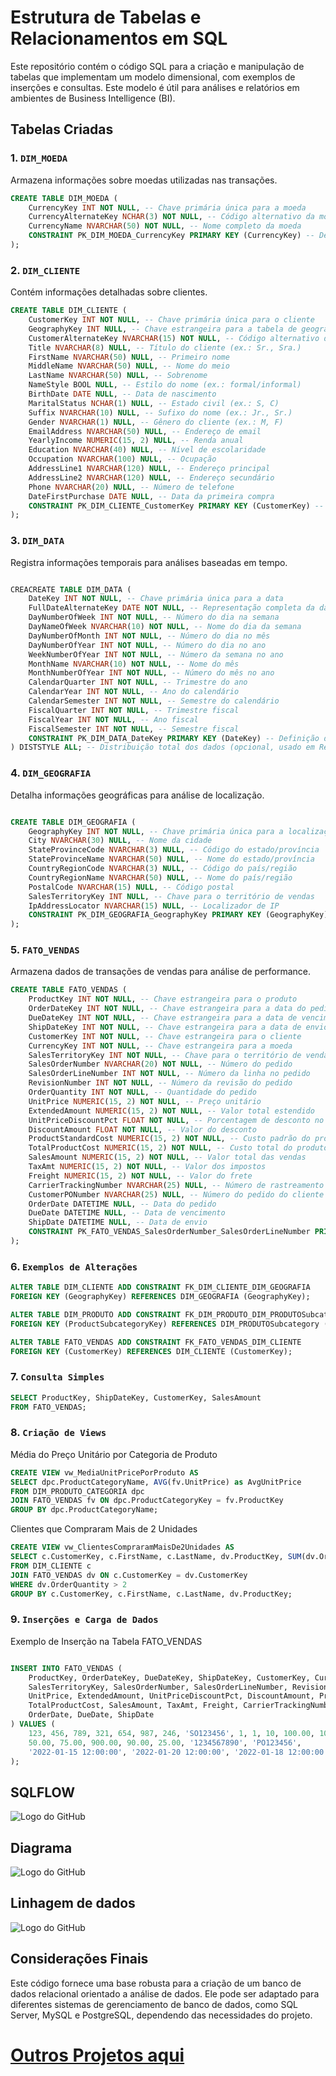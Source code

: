 # Estrutura de Tabelas e Relacionamentos em SQL

Este repositório contém o código SQL para a criação e manipulação de tabelas que implementam um modelo dimensional, com exemplos de inserções e consultas. Este modelo é útil para análises e relatórios em ambientes de Business Intelligence (BI).

## Tabelas Criadas

### 1. `DIM_MOEDA`

Armazena informações sobre moedas utilizadas nas transações.

```sql
CREATE TABLE DIM_MOEDA (
    CurrencyKey INT NOT NULL, -- Chave primária única para a moeda
    CurrencyAlternateKey NCHAR(3) NOT NULL, -- Código alternativo da moeda (3 caracteres, ex.: USD)
    CurrencyName NVARCHAR(50) NOT NULL, -- Nome completo da moeda
    CONSTRAINT PK_DIM_MOEDA_CurrencyKey PRIMARY KEY (CurrencyKey) -- Definição da chave primária
);
```

### 2. `DIM_CLIENTE`

Contém informações detalhadas sobre clientes.

```sql
CREATE TABLE DIM_CLIENTE (
    CustomerKey INT NOT NULL, -- Chave primária única para o cliente
    GeographyKey INT NULL, -- Chave estrangeira para a tabela de geografia
    CustomerAlternateKey NVARCHAR(15) NOT NULL, -- Código alternativo do cliente
    Title NVARCHAR(8) NULL, -- Título do cliente (ex.: Sr., Sra.)
    FirstName NVARCHAR(50) NULL, -- Primeiro nome
    MiddleName NVARCHAR(50) NULL, -- Nome do meio
    LastName NVARCHAR(50) NULL, -- Sobrenome
    NameStyle BOOL NULL, -- Estilo do nome (ex.: formal/informal)
    BirthDate DATE NULL, -- Data de nascimento
    MaritalStatus NCHAR(1) NULL, -- Estado civil (ex.: S, C)
    Suffix NVARCHAR(10) NULL, -- Sufixo do nome (ex.: Jr., Sr.)
    Gender NVARCHAR(1) NULL, -- Gênero do cliente (ex.: M, F)
    EmailAddress NVARCHAR(50) NULL, -- Endereço de email
    YearlyIncome NUMERIC(15, 2) NULL, -- Renda anual
    Education NVARCHAR(40) NULL, -- Nível de escolaridade
    Occupation NVARCHAR(100) NULL, -- Ocupação
    AddressLine1 NVARCHAR(120) NULL, -- Endereço principal
    AddressLine2 NVARCHAR(120) NULL, -- Endereço secundário
    Phone NVARCHAR(20) NULL, -- Número de telefone
    DateFirstPurchase DATE NULL, -- Data da primeira compra
    CONSTRAINT PK_DIM_CLIENTE_CustomerKey PRIMARY KEY (CustomerKey) -- Definição da chave primária
);
```

### 3. `DIM_DATA`

Registra informações temporais para análises baseadas em tempo.

```sql

CREACREATE TABLE DIM_DATA (
    DateKey INT NOT NULL, -- Chave primária única para a data
    FullDateAlternateKey DATE NOT NULL, -- Representação completa da data
    DayNumberOfWeek INT NOT NULL, -- Número do dia na semana
    DayNameOfWeek NVARCHAR(10) NOT NULL, -- Nome do dia da semana
    DayNumberOfMonth INT NOT NULL, -- Número do dia no mês
    DayNumberOfYear INT NOT NULL, -- Número do dia no ano
    WeekNumberOfYear INT NOT NULL, -- Número da semana no ano
    MonthName NVARCHAR(10) NOT NULL, -- Nome do mês
    MonthNumberOfYear INT NOT NULL, -- Número do mês no ano
    CalendarQuarter INT NOT NULL, -- Trimestre do ano
    CalendarYear INT NOT NULL, -- Ano do calendário
    CalendarSemester INT NOT NULL, -- Semestre do calendário
    FiscalQuarter INT NOT NULL, -- Trimestre fiscal
    FiscalYear INT NOT NULL, -- Ano fiscal
    FiscalSemester INT NOT NULL, -- Semestre fiscal
    CONSTRAINT PK_DIM_DATA_DateKey PRIMARY KEY (DateKey) -- Definição da chave primária
) DISTSTYLE ALL; -- Distribuição total dos dados (opcional, usado em Redshift).
```


### 4. `DIM_GEOGRAFIA`
Detalha informações geográficas para análise de localização.

```sql

CREATE TABLE DIM_GEOGRAFIA (
    GeographyKey INT NOT NULL, -- Chave primária única para a localização
    City NVARCHAR(30) NULL, -- Nome da cidade
    StateProvinceCode NVARCHAR(3) NULL, -- Código do estado/província
    StateProvinceName NVARCHAR(50) NULL, -- Nome do estado/província
    CountryRegionCode NVARCHAR(3) NULL, -- Código do país/região
    CountryRegionName NVARCHAR(50) NULL, -- Nome do país/região
    PostalCode NVARCHAR(15) NULL, -- Código postal
    SalesTerritoryKey INT NULL, -- Chave para o território de vendas
    IpAddressLocator NVARCHAR(15) NULL, -- Localizador de IP
    CONSTRAINT PK_DIM_GEOGRAFIA_GeographyKey PRIMARY KEY (GeographyKey) -- Definição da chave primária
);
```

### 5. `FATO_VENDAS`

Armazena dados de transações de vendas para análise de performance.

```sql
CREATE TABLE FATO_VENDAS (
    ProductKey INT NOT NULL, -- Chave estrangeira para o produto
    OrderDateKey INT NOT NULL, -- Chave estrangeira para a data do pedido
    DueDateKey INT NOT NULL, -- Chave estrangeira para a data de vencimento
    ShipDateKey INT NOT NULL, -- Chave estrangeira para a data de envio
    CustomerKey INT NOT NULL, -- Chave estrangeira para o cliente
    CurrencyKey INT NOT NULL, -- Chave estrangeira para a moeda
    SalesTerritoryKey INT NOT NULL, -- Chave para o território de vendas
    SalesOrderNumber NVARCHAR(20) NOT NULL, -- Número do pedido
    SalesOrderLineNumber INT NOT NULL, -- Número da linha no pedido
    RevisionNumber INT NOT NULL, -- Número da revisão do pedido
    OrderQuantity INT NOT NULL, -- Quantidade do pedido
    UnitPrice NUMERIC(15, 2) NOT NULL, -- Preço unitário
    ExtendedAmount NUMERIC(15, 2) NOT NULL, -- Valor total estendido
    UnitPriceDiscountPct FLOAT NOT NULL, -- Porcentagem de desconto no preço unitário
    DiscountAmount FLOAT NOT NULL, -- Valor do desconto
    ProductStandardCost NUMERIC(15, 2) NOT NULL, -- Custo padrão do produto
    TotalProductCost NUMERIC(15, 2) NOT NULL, -- Custo total do produto
    SalesAmount NUMERIC(15, 2) NOT NULL, -- Valor total das vendas
    TaxAmt NUMERIC(15, 2) NOT NULL, -- Valor dos impostos
    Freight NUMERIC(15, 2) NOT NULL, -- Valor do frete
    CarrierTrackingNumber NVARCHAR(25) NULL, -- Número de rastreamento do transporte
    CustomerPONumber NVARCHAR(25) NULL, -- Número do pedido do cliente
    OrderDate DATETIME NULL, -- Data do pedido
    DueDate DATETIME NULL, -- Data de vencimento
    ShipDate DATETIME NULL, -- Data de envio
    CONSTRAINT PK_FATO_VENDAS_SalesOrderNumber_SalesOrderLineNumber PRIMARY KEY (SalesOrderNumber, SalesOrderLineNumber) -- Definição da chave primária
);
```
### 6. `Exemplos de Alterações`
```sql
ALTER TABLE DIM_CLIENTE ADD CONSTRAINT FK_DIM_CLIENTE_DIM_GEOGRAFIA 
FOREIGN KEY (GeographyKey) REFERENCES DIM_GEOGRAFIA (GeographyKey);

ALTER TABLE DIM_PRODUTO ADD CONSTRAINT FK_DIM_PRODUTO_DIM_PRODUTOSubcategory 
FOREIGN KEY (ProductSubcategoryKey) REFERENCES DIM_PRODUTOSubcategory (ProductSubcategoryKey);

ALTER TABLE FATO_VENDAS ADD CONSTRAINT FK_FATO_VENDAS_DIM_CLIENTE 
FOREIGN KEY (CustomerKey) REFERENCES DIM_CLIENTE (CustomerKey);
```

### 7. `Consulta Simples`
```sql
SELECT ProductKey, ShipDateKey, CustomerKey, SalesAmount 
FROM FATO_VENDAS;
```
### 8. `Criação de Views`

Média do Preço Unitário por Categoria de Produto

```sql
CREATE VIEW vw_MediaUnitPricePorProduto AS
SELECT dpc.ProductCategoryName, AVG(fv.UnitPrice) as AvgUnitPrice
FROM DIM_PRODUTO_CATEGORIA dpc
JOIN FATO_VENDAS fv ON dpc.ProductCategoryKey = fv.ProductKey
GROUP BY dpc.ProductCategoryName;
```

Clientes que Compraram Mais de 2 Unidades
```sql
CREATE VIEW vw_ClientesCompraramMaisDe2Unidades AS
SELECT c.CustomerKey, c.FirstName, c.LastName, dv.ProductKey, SUM(dv.OrderQuantity) AS TotalOrderQuantity
FROM DIM_CLIENTE c
JOIN FATO_VENDAS dv ON c.CustomerKey = dv.CustomerKey
WHERE dv.OrderQuantity > 2
GROUP BY c.CustomerKey, c.FirstName, c.LastName, dv.ProductKey;
```

### 9. `Inserções e Carga de Dados`
Exemplo de Inserção na Tabela FATO_VENDAS
```sql

INSERT INTO FATO_VENDAS (
    ProductKey, OrderDateKey, DueDateKey, ShipDateKey, CustomerKey, CurrencyKey,
    SalesTerritoryKey, SalesOrderNumber, SalesOrderLineNumber, RevisionNumber, OrderQuantity,
    UnitPrice, ExtendedAmount, UnitPriceDiscountPct, DiscountAmount, ProductStandardCost,
    TotalProductCost, SalesAmount, TaxAmt, Freight, CarrierTrackingNumber, CustomerPONumber,
    OrderDate, DueDate, ShipDate
) VALUES (
    123, 456, 789, 321, 654, 987, 246, 'SO123456', 1, 1, 10, 100.00, 1000.00, 0.10, 100.00, 
    50.00, 75.00, 900.00, 90.00, 25.00, '1234567890', 'PO123456', 
    '2022-01-15 12:00:00', '2022-01-20 12:00:00', '2022-01-18 12:00:00'
);
```

## SQLFLOW
![Logo do GitHub](https://miro.medium.com/v2/resize:fit:1400/format:webp/1*VZ4Dn3YG21-sCYXil8UlCg.png)
## Diagrama
![Logo do GitHub](https://miro.medium.com/v2/resize:fit:1400/format:webp/1*ETvFc6iDiuS7hEyDczdOpA.png)
## Linhagem de dados 
![Logo do GitHub](https://miro.medium.com/v2/resize:fit:1400/format:webp/1*Kq7dTQgdJYSkzLCBXTvv8A.png)
## Considerações Finais
Este código fornece uma base robusta para a criação de um banco de dados relacional orientado a análise de dados. Ele pode ser adaptado para diferentes sistemas de gerenciamento de banco de dados, como SQL Server, MySQL e PostgreSQL, dependendo das necessidades do projeto.

# [Outros Projetos aqui](https://yurimoura.carrd.co/)
